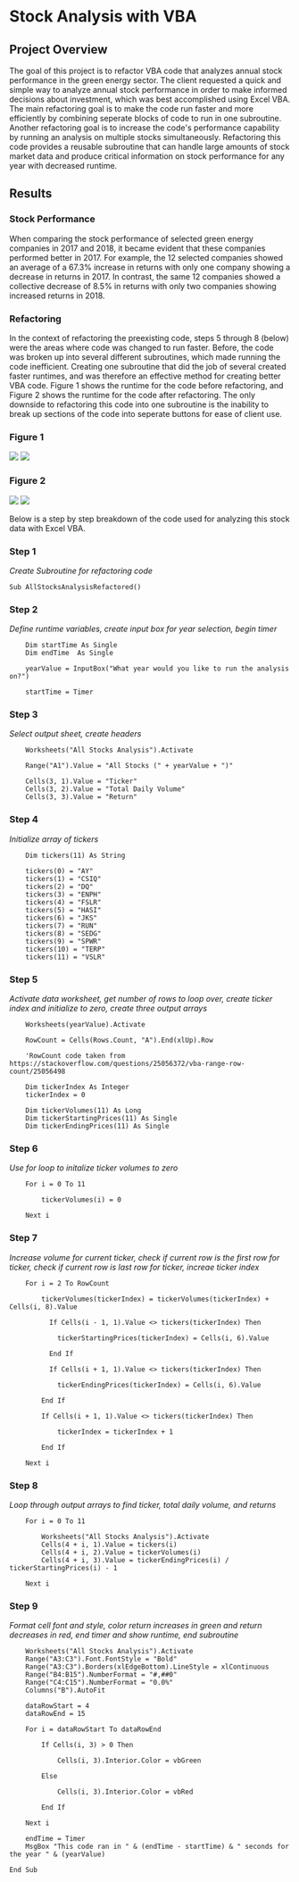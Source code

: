 # Stock Analysis with VBA

## Project Overview

The goal of this project is to refactor VBA code that analyzes annual stock performance in the green energy sector. The client requested a quick and simple way to analyze annual stock performance in order to make informed decisions about investment, which was best accomplished using Excel VBA. The main refactoring goal is to make the code run faster and more efficiently by combining seperate blocks of code to run in one subroutine. Another refactoring goal is to increase the code's performance capability by running an analysis on multiple stocks simultaneously. Refactoring this code provides a reusable subroutine that can handle large amounts of stock market data and produce critical information on stock performance for any year with decreased runtime. 

## Results

### Stock Performance
When comparing the stock performance of selected green energy companies in 2017 and 2018, it became evident that these companies performed better in 2017. For example, the 12 selected companies showed an average of a 67.3% increase in returns with only one company showing a decrease in returns in 2017. In contrast, the same 12 companies showed a collective decrease of 8.5% in returns with only two companies showing increased returns in 2018. 

### Refactoring
In the context of refactoring the preexisting code, steps 5 through 8 (below) were the areas where code was changed to run faster. Before, the code was broken up into several different subroutines, which made running the code inefficient. Creating one subroutine that did the job of several created faster runtimes, and was therefore an effective method for creating better VBA code. Figure 1 shows the runtime for the code before refactoring, and Figure 2 shows the runtime for the code after refactoring. The only downside to refactoring this code into one subroutine is the inability to break up sections of the code into seperate buttons for ease of client use. 

### Figure 1
![](Resources/VBA_Challenge_2017_Original.png)
![](Resources/VBA_Challenge_2018_Original.png)

### Figure 2
![](Resources/VBA_Challenge_2017.png) ![](Resources/VBA_Challenge_2018.png)

Below is a step by step breakdown of the code used for analyzing this stock data with Excel VBA.

### Step 1
*Create Subroutine for refactoring code*
```
Sub AllStocksAnalysisRefactored()
```
### Step 2
*Define runtime variables, create input box for year selection, begin timer*
```
    Dim startTime As Single
    Dim endTime  As Single

    yearValue = InputBox("What year would you like to run the analysis on?")

    startTime = Timer
```
### Step 3
*Select output sheet, create headers*
```
    Worksheets("All Stocks Analysis").Activate
    
    Range("A1").Value = "All Stocks (" + yearValue + ")"
    
    Cells(3, 1).Value = "Ticker"
    Cells(3, 2).Value = "Total Daily Volume"
    Cells(3, 3).Value = "Return"
```
### Step 4
*Initialize array of tickers*
```
    Dim tickers(11) As String
    
    tickers(0) = "AY"
    tickers(1) = "CSIQ"
    tickers(2) = "DQ"
    tickers(3) = "ENPH"
    tickers(4) = "FSLR"
    tickers(5) = "HASI"
    tickers(6) = "JKS"
    tickers(7) = "RUN"
    tickers(8) = "SEDG"
    tickers(9) = "SPWR"
    tickers(10) = "TERP"
    tickers(11) = "VSLR"
```
### Step 5
*Activate data worksheet, get number of rows to loop over, create ticker index and initialize to zero, create three output arrays*
```
    Worksheets(yearValue).Activate
    
    RowCount = Cells(Rows.Count, "A").End(xlUp).Row
    
    'RowCount code taken from https://stackoverflow.com/questions/25056372/vba-range-row-count/25056498
    
    Dim tickerIndex As Integer
    tickerIndex = 0
    
    Dim tickerVolumes(11) As Long
    Dim tickerStartingPrices(11) As Single
    Dim tickerEndingPrices(11) As Single
```
### Step 6
*Use for loop to initalize ticker volumes to zero*
```
    For i = 0 To 11
    
        tickerVolumes(i) = 0
    
    Next i
```
### Step 7
*Increase volume for current ticker, check if current row is the first row for ticker, check if current row is last row for ticker, increae ticker index*
```
    For i = 2 To RowCount
            
        tickerVolumes(tickerIndex) = tickerVolumes(tickerIndex) + Cells(i, 8).Value
        
          If Cells(i - 1, 1).Value <> tickers(tickerIndex) Then
            
            tickerStartingPrices(tickerIndex) = Cells(i, 6).Value
            
          End If
          
          If Cells(i + 1, 1).Value <> tickers(tickerIndex) Then
        
            tickerEndingPrices(tickerIndex) = Cells(i, 6).Value
            
        End If
        
        If Cells(i + 1, 1).Value <> tickers(tickerIndex) Then
        
            tickerIndex = tickerIndex + 1
        
        End If
                
    Next i
```
### Step 8
*Loop through output arrays to find ticker, total daily volume, and returns*
```
    For i = 0 To 11
        
        Worksheets("All Stocks Analysis").Activate
        Cells(4 + i, 1).Value = tickers(i)
        Cells(4 + i, 2).Value = tickerVolumes(i)
        Cells(4 + i, 3).Value = tickerEndingPrices(i) / tickerStartingPrices(i) - 1
        
    Next i
```
### Step 9
*Format cell font and style, color return increases in green and return decreases in red, end timer and show runtime, end subroutine*
```
    Worksheets("All Stocks Analysis").Activate
    Range("A3:C3").Font.FontStyle = "Bold"
    Range("A3:C3").Borders(xlEdgeBottom).LineStyle = xlContinuous
    Range("B4:B15").NumberFormat = "#,##0"
    Range("C4:C15").NumberFormat = "0.0%"
    Columns("B").AutoFit

    dataRowStart = 4
    dataRowEnd = 15

    For i = dataRowStart To dataRowEnd
        
        If Cells(i, 3) > 0 Then
            
            Cells(i, 3).Interior.Color = vbGreen
            
        Else
        
            Cells(i, 3).Interior.Color = vbRed
            
        End If
        
    Next i
 
    endTime = Timer
    MsgBox "This code ran in " & (endTime - startTime) & " seconds for the year " & (yearValue)

End Sub
```
